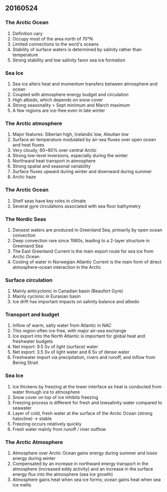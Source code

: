 ## 20160524
### The Arctic Ocean
1. Definition vary
2. Occupy most of the area north of 70°N
3. Limited connections to the word's oceans
4. Stability of surface waters is determined by salinity rather than temperature
5. Strong stability and low salinity favor sea ice formation
### Sea Ice
1. Sea ice alters heat and momentum transfers between atmosphere and ocean
2. Coupled with atmosphere energy budget and circulation
3. High albedo, which depends on snow cover
4. Strong seasonality > Sept minimum and March maximum
5. A few regions are ice-free even in late winter
### The Arctic atmosphere
1. Major features: Siberian high, Icelandic low, Aleutian low
2. Surface air temperature modulated by air-sea fluxes over open ocean and heat fluxes
3. Very cloudy, 60~80% over central Arctic
4. Strong low-level inversions, especially during the winter 
5. Northward heat transport in atmosphere
6. Strong spatial and seasonal variability
7. Surface fluxes upward during winter and downward during summer
8. Arctic haze
### The Arctic Ocean
1. Shelf seas have key roles in climate
2. Several gyre circulations associated with sea floor bathymetry
### The Nordic Seas
1. Densest waters are produced in Greenland Sea, primarily by open ocean convection 
2. Deep convection rare since 1980s, leading to a 2-layer structure in Greenland Sea 
3. The East Greenland Current is the main export route for sea ice from Arctic Ocean 
4. Cooling of water in Norwegian Atlantic Current is the main form of direct atmosphere–ocean interaction in the Arctic
### Surface circulation
1. Mainly anticyclonic in Canadian basin (Beaufort Gyre)
2. Mainly cyclonic in Eurasian basin 
3. Ice drift has important impacts on salinity balance and albedo 
### Transport and budget 
1. Inflow of warm, salty water from Atlantic in NAC
2. This region often ice-free, with major air–sea exchange
3. Ice export into the North Atlantic is important for global heat and freshwater budgets
4. Net import: 9.5 Sv of light (surface) water
5. Net export: 3.5 Sv of light water and 6 Sv of dense water 
6. Freshwater import via precipitation, rivers and runoff, and inflow from Bering Strait 
### Sea Ice
1. Ice thickens by freezing at the lower interface as heat is conducted from water through ice to atmosphere
2. Snow cover on top of ice inhibits freezing 
3. Freezing process is different for fresh and lowsalinity water compared to seawater
4. Layer of cold, fresh water at the surface of the
Arctic Ocean (strong halocline) -> stable
5. Freezing occurs relatively quickly
6. Fresh water mainly from runoff / river outflow
### The Arctic Atmosphere
1. Atmosphere over Arctic Ocean gains energy during summer and loses energy during winter
2. Compensated by an increase in northward energy transport in the atmosphere (increased eddy activity) and an increase in the surface energy flux into the atmosphere (sea ice growth)
3. Atmosphere gains heat when sea ice forms; ocean gains heat when sea ice melts